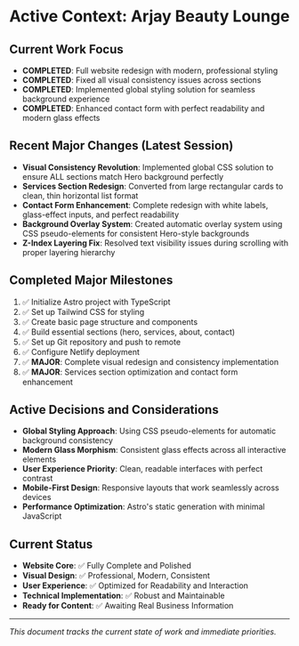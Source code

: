 # Active Context: Arjay Beauty Lounge

## Current Work Focus
- **COMPLETED**: Full website redesign with modern, professional styling
- **COMPLETED**: Fixed all visual consistency issues across sections
- **COMPLETED**: Implemented global styling solution for seamless background experience
- **COMPLETED**: Enhanced contact form with perfect readability and modern glass effects

## Recent Major Changes (Latest Session)
- **Visual Consistency Revolution**: Implemented global CSS solution to ensure ALL sections match Hero background perfectly
- **Services Section Redesign**: Converted from large rectangular cards to clean, thin horizontal list format
- **Contact Form Enhancement**: Complete redesign with white labels, glass-effect inputs, and perfect readability
- **Background Overlay System**: Created automatic overlay system using CSS pseudo-elements for consistent Hero-style backgrounds
- **Z-Index Layering Fix**: Resolved text visibility issues during scrolling with proper layering hierarchy

## Completed Major Milestones
1. ✅ Initialize Astro project with TypeScript
2. ✅ Set up Tailwind CSS for styling
3. ✅ Create basic page structure and components
4. ✅ Build essential sections (hero, services, about, contact)
5. ✅ Set up Git repository and push to remote
6. ✅ Configure Netlify deployment
7. ✅ **MAJOR**: Complete visual redesign and consistency implementation
8. ✅ **MAJOR**: Services section optimization and contact form enhancement

## Active Decisions and Considerations
- **Global Styling Approach**: Using CSS pseudo-elements for automatic background consistency
- **Modern Glass Morphism**: Consistent glass effects across all interactive elements
- **User Experience Priority**: Clean, readable interfaces with perfect contrast
- **Mobile-First Design**: Responsive layouts that work seamlessly across devices
- **Performance Optimization**: Astro's static generation with minimal JavaScript

## Current Status
- **Website Core**: ✅ Fully Complete and Polished
- **Visual Design**: ✅ Professional, Modern, Consistent
- **User Experience**: ✅ Optimized for Readability and Interaction
- **Technical Implementation**: ✅ Robust and Maintainable
- **Ready for Content**: ✅ Awaiting Real Business Information

---
*This document tracks the current state of work and immediate priorities.*
